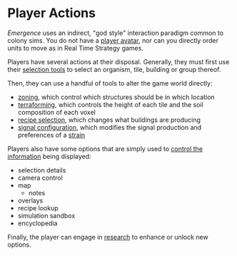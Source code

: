 # Player Actions

*Emergence* uses an indirect, "god style" interaction paradigm common to colony sims.
You do not have a [player avatar](../glossary.md#player-avatar),
nor can you directly order units to move as in Real Time Strategy games.

Players have several actions at their disposal.
Generally, they must first use their [selection tools](selection-tools.md) to select an organism, tile, building or group thereof.

Then, they can use a handful of tools to alter the game world directly:

- [zoning](zoning.md), which control which structures should be in which location
- [terraforming](terraforming.md), which controls the height of each tile and the soil composition of each voxel
- [recipe selection](../production-chains/recipes.md), which changes what buildings are producing
- [signal configuration](../signals/configuring-properties.md), which modifies the signal production and preferences of a [strain](../glossary.md#strain)

Players also have some options that are simply used to [control the information](informational-tools.md) being displayed:

- selection details
- camera control
- map
  - notes
- overlays
- recipe lookup
- simulation sandbox
- encyclopedia

Finally, the player can engage in [research](../research/index.md) to enhance or unlock new options.

